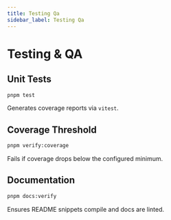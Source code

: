 ```yaml
---
title: Testing Qa
sidebar_label: Testing Qa
---
```


# Testing & QA

## Unit Tests
```bash
pnpm test
```
Generates coverage reports via `vitest`.

## Coverage Threshold
```bash
pnpm verify:coverage
```
Fails if coverage drops below the configured minimum.

## Documentation
```bash
pnpm docs:verify
```
Ensures README snippets compile and docs are linted.
